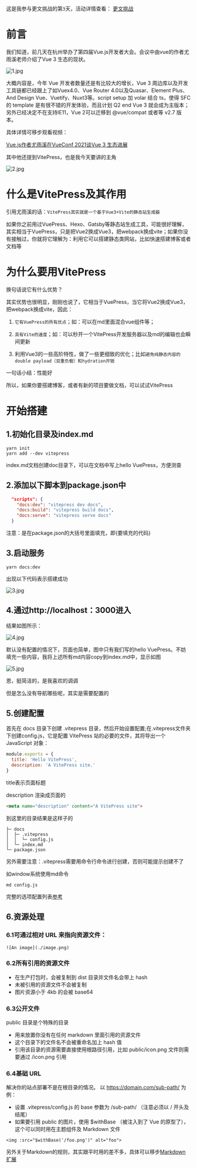 
这是我参与更文挑战的第`3`天，活动详情查看： [更文挑战](https://juejin.cn/post/6967194882926444557)

# 前言
我们知道，前几天在杭州举办了第四届Vue.js开发者大会。会议中由vue的作者尤雨溪老师介绍了Vue 3 生态的现状。

![1.jpg](https://p6-juejin.byteimg.com/tos-cn-i-k3u1fbpfcp/10a6a4d3b903400ba8ea68533d2caa81~tplv-k3u1fbpfcp-watermark.image)

大概内容是，今年 Vue 开发者数量还是有比较大的增长，Vue 3 周边库以及开发工具链都已经跟上了如Vuex4.0、Vue Router 4.0以及Quasar、Element Plus、And Design Vue、Vuetify、Nuxt3等。script setup 加 volar 结合 ts，使得 SFC 的 template 是有很不错的开发体验，而且计划 Q2 end Vue 3 就会成为主版本；另外已经决定不在支持IE11，Vue 2可以迁移到 @vue/compat 或者等 v2.7 版本。

具体详情可移步观看视频：

[Vue.js作者尤雨溪在VueConf 2021谈Vue 3 生态进展](https://www.bilibili.com/video/BV1JK4y1G7bf)

其中他还提到VitePress，也是我今天要讲的主角


![2.jpg](https://p3-juejin.byteimg.com/tos-cn-i-k3u1fbpfcp/34a6c504fe1b485882e654cd4c22138b~tplv-k3u1fbpfcp-watermark.image)

# 什么是VitePress及其作用

引用尤雨溪的话：`VitePress其实就是一个基于Vue3+Vite的静态站生成器`

如果你之前用过VuePress、Hexo、Gatsby等静态站生成工具，可能很好理解，其实相当于VuePress，只是把Vue2换成Vue3，把webpack换成vite；如果你没有接触过，你就将它理解为：利用它可以搭建静态类网站，比如快速搭建博客或者文档等


# 为什么要用VitePress
换句话说它有什么优势？

其实优势也很明显，刚刚也说了，它相当于VuePress，当它将Vue2换成Vue3，把webpack换成vite，因此：
1. `它有VuePress的所有优点`；如：可以在md里面混合vue组件等；
2. `具有Vite的速度`；如：可以秒开一个VitePress开发服务器以及md的编辑也会瞬间更新

3. 利用Vue3的一些高阶特性，做了一些更细致的优化；比如`避免纯静态内容的double payload（双重负载）和hydration开销`

一句话小结：性能好

所以，如果你要搭建博客，或者有新的项目要做文档，可以试试VitePress

# 开始搭建
## 1.初始化目录及index.md
```
yarn init
yarn add --dev vitepress
```
index.md文档创建doc目录下，可以在文档中写上hello VuePress，方便测查
## 2.添加以下脚本到package.json中
```json
  "scripts": {
    "docs:dev": "vitepress dev docs",
    "docs:build": "vitepress build docs",
    "docs:serve": "vitepress serve docs"
  }
```
注意：是在package.json的大括号里面填充，即{要填充的代码}
## 3.启动服务
```
yarn docs:dev
```
出现以下代码表示搭建成功

![3.jpg](https://p6-juejin.byteimg.com/tos-cn-i-k3u1fbpfcp/e01b1eafd2114b1b9f1d25a80f3e5a0b~tplv-k3u1fbpfcp-watermark.image)
## 4.通过http://localhost：3000进入
结果如图所示：


![4.jpg](https://p3-juejin.byteimg.com/tos-cn-i-k3u1fbpfcp/f7672e9b46e745ef85a001427ffde73c~tplv-k3u1fbpfcp-watermark.image)

默认没有配置的情况下，页面也简单，图中只有我们写的hello VuePress。不妨填充一些内容，我将上述所有md内容copy到index.md中，显示如图

![5.jpg](https://p6-juejin.byteimg.com/tos-cn-i-k3u1fbpfcp/57468bbb586c4ff68bf685de025e680d~tplv-k3u1fbpfcp-watermark.image)

恩，挺简洁的，是我喜欢的调调

但是怎么没有导航哪些呢，其实是需要配置的

## 5.创建配置
首先在 docs 目录下创建 .vitepress 目录，然后开始设置配置;在.vitepress文件夹下创建config.js，它是配置 VitePress 站的必要的文件，其将导出一个 JavaScript 对象：
```js
module.exports = {
  title: 'Hello VitePress',
  description: 'A VitePress site.'
}
```
title表示页面标题

description 渲染成页面的 
```html
<meta name="description" content="A VitePress site">
```

到这里的目录结果是这样子的
```
├─ docs
│  ├─ .vitepress
│  │  └─ config.js
│  └─ index.md
└─ package.json
```
另外需要注意：.vitepress需要用命令行命令进行创建，否则可能提示创建不了

如window系统使用md命令
```
md config.js
```
完整的选项配置列表[参考](https://fttp.jjf-tech.cn/config/basics.html)

## 6.资源处理
### 6.1可通过相对 URL 来指向资源文件：
```
![An image](./image.png)
```
### 6.2所有引用的资源文件
- 在生产打包时，会被复制到 dist 目录并文件名会带上 hash
- 未被引用的资源文件不会被复制
- 图片资源小于 4kb 的会被 base64
### 6.3公开文件
public 目录是个特殊的目录
- 用来放置你没有在任何 markdown 里面引用的资源文件
- 这个目录下的文件名不会被重命名加上 hash 值
- 引用该目录的资源需要直接使用根路径引用，比如 public/icon.png 文件则需要通过 /icon.png 引用
### 6.4基础 URL
解决你的站点部署不是在根目录的情况。
以 https://domain.com/sub-path/ 为例：
- 设置 .vitepress/config.js 的 base 参数为 /sub-path/ （注意必须以 / 开头及结尾）
- 如果要引用 public 的图片，使用 $withBase （被注入到了 Vue 的原型了），这个可以同时用在主题组件及 Markdown 文件
```
<img :src="$withBase('/foo.png')" alt="foo">

```
另外关于Markdown的规则，其实跟平时用的差不多，具体可以移步[Markdown 扩展](https://fttp.jjf-tech.cn/vitepress/guide/markdown.html)